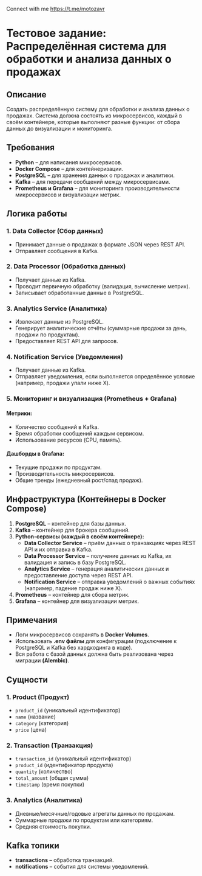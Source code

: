 Connect with me
https://t.me/motozavr


# Тестовое задание: Распределённая система для обработки и анализа данных о продажах

## Описание
Создать распределённую систему для обработки и анализа данных о продажах. Система должна состоять из микросервисов, каждый в своём контейнере, которые выполняют разные функции: от сбора данных до визуализации и мониторинга.

## Требования
- **Python** – для написания микросервисов.
- **Docker Compose** – для контейнеризации.
- **PostgreSQL** – для хранения данных о продажах и аналитики.
- **Kafka** – для передачи сообщений между микросервисами.
- **Prometheus и Grafana** – для мониторинга производительности микросервисов и визуализации метрик.

## Логика работы
### 1. Data Collector (Сбор данных)
- Принимает данные о продажах в формате JSON через REST API.
- Отправляет сообщения в Kafka.


### 2. Data Processor (Обработка данных)
- Получает данные из Kafka.
- Проводит первичную обработку (валидация, вычисление метрик).
- Записывает обработанные данные в PostgreSQL.

### 3. Analytics Service (Аналитика)
- Извлекает данные из PostgreSQL.
- Генерирует аналитические отчёты (суммарные продажи за день, продажи по продуктам).
- Предоставляет REST API для запросов.

### 4. Notification Service (Уведомления)
- Получает данные из Kafka.
- Отправляет уведомления, если выполняется определённое условие (например, продажи упали ниже X).

### 5. Мониторинг и визуализация (Prometheus + Grafana)
#### Метрики:
- Количество сообщений в Kafka.
- Время обработки сообщений каждым сервисом.
- Использование ресурсов (CPU, память).

#### Дашборды в Grafana:
- Текущие продажи по продуктам.
- Производительность микросервисов.
- Общие тренды (ежедневный рост/спад продаж).

## Инфраструктура (Контейнеры в Docker Compose)
1. **PostgreSQL** – контейнер для базы данных.
2. **Kafka** – контейнер для брокера сообщений.
3. **Python-сервисы (каждый в своём контейнере):**
   - **Data Collector Service** – приём данных о транзакциях через REST API и их отправка в Kafka.
   - **Data Processor Service** – получение данных из Kafka, их валидация и запись в базу PostgreSQL.
   - **Analytics Service** – генерация аналитических данных и предоставление доступа через REST API.
   - **Notification Service** – отправка уведомлений о важных событиях (например, падение продаж ниже X).
4. **Prometheus** – контейнер для сбора метрик.
5. **Grafana** – контейнер для визуализации метрик.

## Примечания
- Логи микросервисов сохранять в **Docker Volumes**.
- Использовать **.env файлы** для конфигурации (подключение к PostgreSQL и Kafka без хардкодинга в коде).
- Вся работа с базой данных должна быть реализована через миграции **(Alembic)**.

## Сущности
### 1. Product (Продукт)
- `product_id` (уникальный идентификатор)
- `name` (название)
- `category` (категория)
- `price` (цена)

### 2. Transaction (Транзакция)
- `transaction_id` (уникальный идентификатор)
- `product_id` (идентификатор продукта)
- `quantity` (количество)
- `total_amount` (общая сумма)
- `timestamp` (время покупки)

### 3. Analytics (Аналитика)
- Дневные/месячные/годовые агрегаты данных по продажам.
- Суммарные продажи по продуктам или категориям.
- Средняя стоимость покупки.

## Kafka топики
- **transactions** – обработка транзакций.
- **notifications** – события для системы уведомлений.

